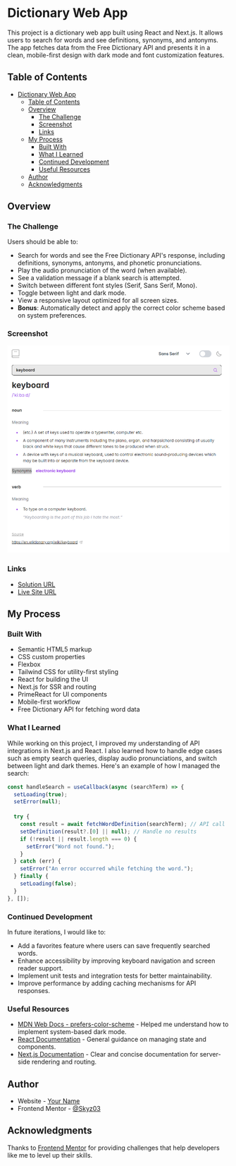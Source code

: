 # Dictionary Web App

This project is a dictionary web app built using React and Next.js. It allows users to search for words and see definitions, synonyms, and antonyms. The app fetches data from the Free Dictionary API and presents it in a clean, mobile-first design with dark mode and font customization features.

## Table of Contents

- [Dictionary Web App](#dictionary-web-app)
  - [Table of Contents](#table-of-contents)
  - [Overview](#overview)
    - [The Challenge](#the-challenge)
    - [Screenshot](#screenshot)
    - [Links](#links)
  - [My Process](#my-process)
    - [Built With](#built-with)
    - [What I Learned](#what-i-learned)
    - [Continued Development](#continued-development)
    - [Useful Resources](#useful-resources)
  - [Author](#author)
  - [Acknowledgments](#acknowledgments)

## Overview

### The Challenge

Users should be able to:

- Search for words and see the Free Dictionary API's response, including definitions, synonyms, antonyms, and phonetic pronunciations.
- Play the audio pronunciation of the word (when available).
- See a validation message if a blank search is attempted.
- Switch between different font styles (Serif, Sans Serif, Mono).
- Toggle between light and dark mode.
- View a responsive layout optimized for all screen sizes.
- **Bonus**: Automatically detect and apply the correct color scheme based on system preferences.

### Screenshot

![Screenshot](image.png)

### Links

- [Solution URL](https://github.com/Skyz03/Next-Dictionary-app)
- [Live Site URL](https://next-dictionary-app-one.vercel.app)

## My Process

### Built With

- Semantic HTML5 markup
- CSS custom properties
- Flexbox
- Tailwind CSS for utility-first styling
- React for building the UI
- Next.js for SSR and routing
- PrimeReact for UI components
- Mobile-first workflow
- Free Dictionary API for fetching word data

### What I Learned

While working on this project, I improved my understanding of API integrations in Next.js and React. I also learned how to handle edge cases such as empty search queries, display audio pronunciations, and switch between light and dark themes. Here's an example of how I managed the search:

```js
const handleSearch = useCallback(async (searchTerm) => {
  setLoading(true);
  setError(null);

  try {
    const result = await fetchWordDefinition(searchTerm); // API call
    setDefinition(result?.[0] || null); // Handle no results
    if (!result || result.length === 0) {
      setError("Word not found.");
    }
  } catch (err) {
    setError("An error occurred while fetching the word.");
  } finally {
    setLoading(false);
  }
}, []);
```

### Continued Development

In future iterations, I would like to:

- Add a favorites feature where users can save frequently searched words.
- Enhance accessibility by improving keyboard navigation and screen reader support.
- Implement unit tests and integration tests for better maintainability.
- Improve performance by adding caching mechanisms for API responses.

### Useful Resources

- [MDN Web Docs - prefers-color-scheme](https://developer.mozilla.org/en-US/docs/Web/CSS/@media/prefers-color-scheme) - Helped me understand how to implement system-based dark mode.
- [React Documentation](https://reactjs.org/docs/getting-started.html) - General guidance on managing state and components.
- [Next.js Documentation](https://nextjs.org/docs) - Clear and concise documentation for server-side rendering and routing.

## Author

- Website - [Your Name](https://aakibshah.com.np)
- Frontend Mentor - [@Skyz03](https://www.frontendmentor.io/profile/Skyz03)

## Acknowledgments

Thanks to [Frontend Mentor](https://www.frontendmentor.io) for providing challenges that help developers like me to level up their skills.
